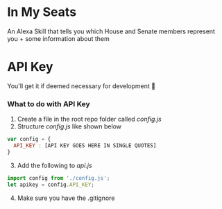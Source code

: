 # In My Seats
An Alexa Skill that tells you which House and Senate members represent you + some information about them

# API Key
You'll get it if deemed necessary for development 🤷

### What to do with API Key
1. Create a file in the root repo folder called *config.js*
2. Structure *config.js* like shown below
```javascript
var config = {
  API_KEY : [API KEY GOES HERE IN SINGLE QUOTES]
}
```
3. Add the following to *api.js*
```javascript
import config from './config.js';
let apikey = config.API_KEY;
```
4. Make sure you have the .gitignore
